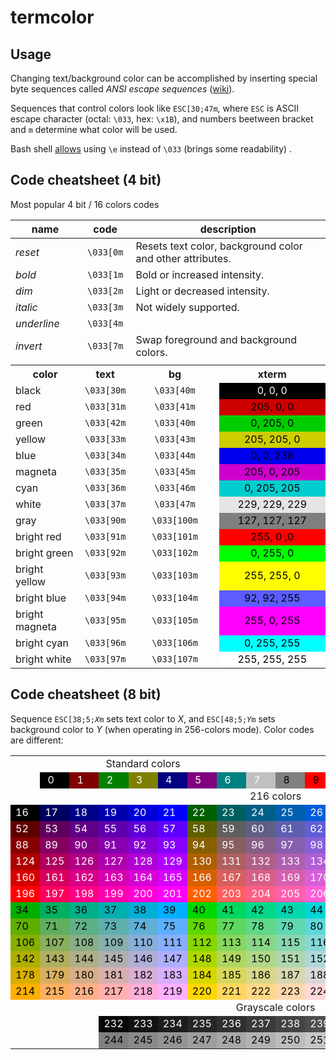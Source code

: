 # termcolor

## Usage

Changing text/background color can be accomplished by inserting special byte sequences called
<i>ANSI escape sequences</i> (<a href="https://en.wikipedia.org/wiki/ANSI_escape_code">wiki</a>).

Sequences that control colors look like <code class="language-plaintext highlighter-rouge">ESC[30;47m</code>,
where <code class="language-plaintext highlighter-rouge">ESC</code> is ASCII escape character 
(octal: <code class="language-plaintext highlighter-rouge">\033</code>, 
hex: <code class="language-plaintext highlighter-rouge">\x1B</code>), and numbers beetween bracket and
<code class="language-plaintext highlighter-rouge">m</code> determine what color will be used.

Bash shell <a href="https://www.gnu.org/software/bash/manual/html_node/ANSI_002dC-Quoting.html">allows</a>
using <code class="language-plaintext highlighter-rouge">\e</code> instead of
<code class="language-plaintext highlighter-rouge">\033</code> (brings some readability) .

## Code cheatsheet (4 bit)

Most popular 4 bit / 16 colors codes

<table>
  <thead>
    <tr>
      <th style="text-align: center">name</th>
      <th style="text-align: center">code</th>
      <th colspan="2" style="text-align: center">description</th>
    </tr>
  </thead>
  <tbody>
    <tr>
      <td style="text-align: left"><i>reset</i></td>
      <td style="text-align: center">
          <code class="language-plaintext highlighter-rouge">\033[<span class="char-hl">0</span>m</code>
      </td>
      <td colspan="2" style="text-align: left">
        Resets text color, background color and other attributes.
      </td>
    </tr>
    <tr>
      <td style="text-align: left"><i>bold</i></td>
      <td style="text-align: center">
          <code class="language-plaintext highlighter-rouge">\033[<span class="char-hl">1</span>m</code>
      </td>
      <td colspan="2" style="text-align: left">
        Bold or increased intensity.
      </td>
    </tr>
    <tr>
      <td style="text-align: left"><i>dim</i></td>
      <td style="text-align: center">
          <code class="language-plaintext highlighter-rouge">\033[<span class="char-hl">2</span>m</code>
      </td>
      <td colspan="2" style="text-align: left">
        Light or decreased intensity.
      </td>
    </tr>
    <tr>
      <td style="text-align: left"><i>italic</i></td>
      <td style="text-align: center">
          <code class="language-plaintext highlighter-rouge">\033[<span class="char-hl">3</span>m</code>
      </td>
      <td colspan="2" style="text-align: left">
          Not widely supported.
      </td>
    </tr>
    <tr>
      <td style="text-align: left"><i>underline</i></td>
      <td style="text-align: center">
          <code class="language-plaintext highlighter-rouge">\033[<span class="char-hl">4</span>m</code>
      </td>
      <td colspan="2" style="text-align: left"></td>
    </tr>
    <tr>
      <td style="text-align: left"><i>invert</i></td>
      <td style="text-align: center">
          <code class="language-plaintext highlighter-rouge">\033[<span class="char-hl">7</span>m</code>
      </td>
      <td colspan="2" style="text-align: left">
          Swap foreground and background colors.
      </td>
    </tr>
    <tr><td colspan="4"></td></tr>
    <tr>
      <th style="text-align: center">color</th>
      <th style="text-align: center">text</th>
      <th style="text-align: center">bg</th>
      <th style="text-align: center">xterm</th>
    </tr>
    <tr>
      <td style="text-align: left">black</td>
      <td style="text-align: center">
        <code class="language-plaintext highlighter-rouge">\033[<span class="char-hl">30</span>m</code>
      </td>
      <td style="text-align: center">
          <code class="language-plaintext highlighter-rouge">\033[<span class="char-hl">40</span>m</code>
      </td>
      <td style="text-align: center; background-color: rgb(0, 0, 0); color: white">0, 0, 0</td>
    </tr>
    <tr>
      <td style="text-align: left">red</td>
      <td style="text-align: center">
          <code class="language-plaintext highlighter-rouge">\033[<span class="char-hl">31</span>m</code>
      </td>
      <td style="text-align: center">
          <code class="language-plaintext highlighter-rouge">\033[<span class="char-hl">41</span>m</code>
      </td>
      <td style="text-align: center; background-color: rgb(205, 0, 0); color: black">205, 0, 0</td>
    </tr>
    <tr>
      <td style="text-align: left">green</td>
      <td style="text-align: center">
          <code class="language-plaintext highlighter-rouge">\033[<span class="char-hl">42</span>m</code>
      </td>
      <td style="text-align: center">
          <code class="language-plaintext highlighter-rouge">\033[<span class="char-hl">40</span>m</code>
      </td>
      <td style="text-align: center; background-color: rgb(0, 205, 0); color: black">0, 205, 0</td>
    </tr>
    <tr>
      <td style="text-align: left">yellow</td>
      <td style="text-align: center">
          <code class="language-plaintext highlighter-rouge">\033[<span class="char-hl">33</span>m</code>
      </td>
      <td style="text-align: center">
          <code class="language-plaintext highlighter-rouge">\033[<span class="char-hl">43</span>m</code>
      </td>
      <td style="text-align: center; background-color: rgb(205, 205, 0); color: black">205, 205, 0</td>
    </tr>
    <tr>
      <td style="text-align: left">blue</td>
      <td style="text-align: center">
          <code class="language-plaintext highlighter-rouge">\033[<span class="char-hl">34</span>m</code>
      </td>
      <td style="text-align: center">
          <code class="language-plaintext highlighter-rouge">\033[<span class="char-hl">44</span>m</code>
      </td>
      <td style="text-align: center; background-color: rgb(0, 0, 238); color: black">0, 0, 238</td>
    </tr>
    <tr>
      <td style="text-align: left">magneta</td>
      <td style="text-align: center">
          <code class="language-plaintext highlighter-rouge">\033[<span class="char-hl">35</span>m</code>
      </td>
      <td style="text-align: center">
          <code class="language-plaintext highlighter-rouge">\033[<span class="char-hl">45</span>m</code>
      </td>
      <td style="text-align: center; background-color: rgb(205, 0, 205); color: black">205, 0, 205</td>
    </tr>
    <tr>
      <td style="text-align: left">cyan</td>
      <td style="text-align: center">
          <code class="language-plaintext highlighter-rouge">\033[<span class="char-hl">36</span>m</code>
      </td>
      <td style="text-align: center">
          <code class="language-plaintext highlighter-rouge">\033[<span class="char-hl">46</span>m</code>
      </td>
      <td style="text-align: center; background-color: rgb(0, 205, 205); color: black">0, 205, 205</td>
    </tr>
    <tr>
      <td style="text-align: left">white</td>
      <td style="text-align: center">
          <code class="language-plaintext highlighter-rouge">\033[<span class="char-hl">37</span>m</code>
      </td>
      <td style="text-align: center">
          <code class="language-plaintext highlighter-rouge">\033[<span class="char-hl">47</span>m</code>
      </td>
      <td style="text-align: center; background-color: rgb(229, 229, 229); color: black">229, 229, 229</td>
    </tr>
    <tr>
      <td style="text-align: left">gray</td>
      <td style="text-align: center">
          <code class="language-plaintext highlighter-rouge">\033[<span class="char-hl">90</span>m</code>
      </td>
      <td style="text-align: center">
          <code class="language-plaintext highlighter-rouge">\033[<span class="char-hl">100</span>m</code>
      </td>
      <td style="text-align: center; background-color: rgb(127, 127, 127); color: black">127, 127, 127</td>
    </tr>
    <tr>
      <td style="text-align: left">bright red</td>
      <td style="text-align: center">
          <code class="language-plaintext highlighter-rouge">\033[<span class="char-hl">91</span>m</code>
      </td>
      <td style="text-align: center">
          <code class="language-plaintext highlighter-rouge">\033[<span class="char-hl">101</span>m</code>
      </td>
      <td style="text-align: center; background-color: rgb(255, 0 ,0); color: black">255, 0 ,0</td>
    </tr>
    <tr>
      <td style="text-align: left">bright green</td>
      <td style="text-align: center">
          <code class="language-plaintext highlighter-rouge">\033[<span class="char-hl">92</span>m</code>
      </td>
      <td style="text-align: center">
          <code class="language-plaintext highlighter-rouge">\033[<span class="char-hl">102</span>m</code>
      </td>
      <td style="text-align: center; background-color: rgb(0, 255, 0); color: black">0, 255, 0</td>
    </tr>
    <tr>
      <td style="text-align: left">bright yellow</td>
      <td style="text-align: center">
          <code class="language-plaintext highlighter-rouge">\033[<span class="char-hl">93</span>m</code>
      </td>
      <td style="text-align: center">
          <code class="language-plaintext highlighter-rouge">\033[<span class="char-hl">103</span>m</code>
      </td>
      <td style="text-align: center; background-color: rgb(255, 255, 0); color: black">255, 255, 0</td>
    </tr>
    <tr>
      <td style="text-align: left">bright blue</td>
      <td style="text-align: center">
          <code class="language-plaintext highlighter-rouge">\033[<span class="char-hl">94</span>m</code>
      </td>
      <td style="text-align: center">
          <code class="language-plaintext highlighter-rouge">\033[<span class="char-hl">104</span>m</code>
      </td>
      <td style="text-align: center; background-color: rgb(92, 92, 255); color: black">92, 92, 255</td>
    </tr>
    <tr>
      <td style="text-align: left">bright magneta</td>
      <td style="text-align: center">
          <code class="language-plaintext highlighter-rouge">\033[<span class="char-hl">95</span>m</code>
      </td>
      <td style="text-align: center">
          <code class="language-plaintext highlighter-rouge">\033[<span class="char-hl">105</span>m</code>
      </td>
      <td style="text-align: center; background-color: rgb(255, 0, 255); color: black">255, 0, 255</td>
    </tr>
    <tr>
      <td style="text-align: left">bright cyan</td>
      <td style="text-align: center">
          <code class="language-plaintext highlighter-rouge">\033[<span class="char-hl">96</span>m</code>
      </td>
      <td style="text-align: center">
          <code class="language-plaintext highlighter-rouge">\033[<span class="char-hl">106</span>m</code>
      </td>
      <td style="text-align: center; background-color: rgb(0, 255, 255); color: black">0, 255, 255</td>
    </tr>
    <tr>
      <td style="text-align: left">bright white</td>
      <td style="text-align: center">
          <code class="language-plaintext highlighter-rouge">\033[<span class="char-hl">97</span>m</code>
      </td>
      <td style="text-align: center">
          <code class="language-plaintext highlighter-rouge">\033[<span class="char-hl">107</span>m</code>
      </td>
      <td style="text-align: center; background-color: rgb(255, 255, 255); color: black">255, 255, 255</td>
    </tr>
  </tbody>
</table>

## Code cheatsheet (8 bit)

Sequence <code class="language-plaintext highlighter-rouge">ESC[38;5;<i>X</i>m</code>
sets text color to <i>X</i>, and <code class="language-plaintext highlighter-rouge">ESC[48;5;<i>Y</i>m</code> 
sets background color to <i>Y</i> (when operating in 256-colors mode). Color codes are different:

<table>
  <tr>
    <td colspan="9" style="text-align: center">Standard colors</td>
    <td colspan="9" style="text-align: center">High-intensity colors</td>
  </tr>
  <tr>
    <td></td>
<td style="color:#ffffff;background:#000000;" title="#000000">&nbsp;0&nbsp;
</td>
<td style="color:#ffffff;background:#800000;" title="#800000">&nbsp;1&nbsp;
</td>
<td style="color:#ffffff;background:#008000;" title="#008000">&nbsp;2&nbsp;
</td>
<td style="color:#ffffff;background:#808000;" title="#808000">&nbsp;3&nbsp;
</td>
<td style="color:#ffffff;background:#000080;" title="#000080">&nbsp;4&nbsp;
</td>
<td style="color:#ffffff;background:#800080;" title="#800080">&nbsp;5&nbsp;
</td>
<td style="color:#ffffff;background:#008080;" title="#008080">&nbsp;6&nbsp;
</td>
<td style="color:#ffffff;background:#c0c0c0;" title="#c0c0c0">&nbsp;7&nbsp;
</td>
<td style="color:#000000;background:#808080;" title="#808080">&nbsp;8&nbsp;
</td>
<td style="color:#000000;background:#ff0000;" title="#ff0000">&nbsp;9&nbsp;
</td>
<td style="color:#000000;background:#00ff00;" title="#00ff00">10
</td>
<td style="color:#000000;background:#ffff00;" title="#ffff00">11
</td>
<td style="color:#000000;background:#0000ff;" title="#0000ff">12
</td>
<td style="color:#000000;background:#ff00ff;" title="#ff00ff">13
</td>
<td style="color:#000000;background:#00ffff;" title="#00ffff">14
</td>
<td style="color:#000000;background:#ffffff;" title="#ffffff">15
</td>
    <td></td>
  </tr>
  <tr>
    <td colspan="18" style="text-align: center">216 colors</td>
  </tr>
  <tr>
  <td style="color:#ffffff;background:#000000;" title="#000000">16
  </td>
  <td style="color:#ffffff;background:#00005f;" title="#00005f">17
  </td>
  <td style="color:#ffffff;background:#000087;" title="#000087">18
  </td>
  <td style="color:#ffffff;background:#0000af;" title="#0000af">19
  </td>
  <td style="color:#ffffff;background:#0000d7;" title="#0000d7">20
  </td>
  <td style="color:#ffffff;background:#0000ff;" title="#0000ff">21
  </td>
  <td style="color:#ffffff;background:#005f00;" title="#005f00">22
  </td>
  <td style="color:#ffffff;background:#005f5f;" title="#005f5f">23
  </td>
  <td style="color:#ffffff;background:#005f87;" title="#005f87">24
  </td>
  <td style="color:#ffffff;background:#005faf;" title="#005faf">25
  </td>
  <td style="color:#ffffff;background:#005fd7;" title="#005fd7">26
  </td>
  <td style="color:#ffffff;background:#005fff;" title="#005fff">27
  </td>
  <td style="color:#ffffff;background:#008700;" title="#008700">28
  </td>
  <td style="color:#ffffff;background:#00875f;" title="#00875f">29
  </td>
  <td style="color:#ffffff;background:#008787;" title="#008787">30
  </td>
  <td style="color:#ffffff;background:#0087af;" title="#0087af">31
  </td>
  <td style="color:#ffffff;background:#0087d7;" title="#0087d7">32
  </td>
  <td style="color:#ffffff;background:#0087ff;" title="#0087ff">33
  </td>
  </tr>

  <tr>
  <td style="color:#ffffff;background:#5f0000;" title="#5f0000">52
  </td>
  <td style="color:#ffffff;background:#5f005f;" title="#5f005f">53
  </td>
  <td style="color:#ffffff;background:#5f0087;" title="#5f0087">54
  </td>
  <td style="color:#ffffff;background:#5f00af;" title="#5f00af">55
  </td>
  <td style="color:#ffffff;background:#5f00d7;" title="#5f00d7">56
  </td>
  <td style="color:#ffffff;background:#5f00ff;" title="#5f00ff">57
  </td>
  <td style="color:#ffffff;background:#5f5f00;" title="#5f5f00">58
  </td>
  <td style="color:#ffffff;background:#5f5f5f;" title="#5f5f5f">59
  </td>
  <td style="color:#ffffff;background:#5f5f87;" title="#5f5f87">60
  </td>
  <td style="color:#ffffff;background:#5f5faf;" title="#5f5faf">61
  </td>
  <td style="color:#ffffff;background:#5f5fd7;" title="#5f5fd7">62
  </td>
  <td style="color:#ffffff;background:#5f5fff;" title="#5f5fff">63
  </td>
  <td style="color:#ffffff;background:#5f8700;" title="#5f8700">64
  </td>
  <td style="color:#ffffff;background:#5f875f;" title="#5f875f">65
  </td>
  <td style="color:#ffffff;background:#5f8787;" title="#5f8787">66
  </td>
  <td style="color:#ffffff;background:#5f87af;" title="#5f87af">67
  </td>
  <td style="color:#ffffff;background:#5f87d7;" title="#5f87d7">68
  </td>
  <td style="color:#ffffff;background:#5f87ff;" title="#5f87ff">69
  </td>
  </tr>
  <tr>
  <td style="color:#ffffff;background:#870000;" title="#870000">88
  </td>
  <td style="color:#ffffff;background:#87005f;" title="#87005f">89
  </td>
  <td style="color:#ffffff;background:#870087;" title="#870087">90
  </td>
  <td style="color:#ffffff;background:#8700af;" title="#8700af">91
  </td>
  <td style="color:#ffffff;background:#8700d7;" title="#8700d7">92
  </td>
  <td style="color:#ffffff;background:#8700ff;" title="#8700ff">93
  </td>
  <td style="color:#ffffff;background:#875f00;" title="#875f00">94
  </td>
  <td style="color:#ffffff;background:#875f5f;" title="#875f5f">95
  </td>
  <td style="color:#ffffff;background:#875f87;" title="#875f87">96
  </td>
  <td style="color:#ffffff;background:#875faf;" title="#875faf">97
  </td>
  <td style="color:#ffffff;background:#875fd7;" title="#875fd7">98
  </td>
  <td style="color:#ffffff;background:#875fff;" title="#875fff">99
  </td>
  <td style="color:#ffffff;background:#878700;" title="#878700">100
  </td>
  <td style="color:#ffffff;background:#87875f;" title="#87875f">101
  </td>
  <td style="color:#ffffff;background:#878787;" title="#878787">102
  </td>
  <td style="color:#ffffff;background:#8787af;" title="#8787af">103
  </td>
  <td style="color:#ffffff;background:#8787d7;" title="#8787d7">104
  </td>
  <td style="color:#ffffff;background:#8787ff;" title="#8787ff">105
  </td>
  </tr>
  <tr>
  <td style="color:#ffffff;background:#af0000;" title="#af0000">124
  </td>
  <td style="color:#ffffff;background:#af005f;" title="#af005f">125
  </td>
  <td style="color:#ffffff;background:#af0087;" title="#af0087">126
  </td>
  <td style="color:#ffffff;background:#af00af;" title="#af00af">127
  </td>
  <td style="color:#ffffff;background:#af00d7;" title="#af00d7">128
  </td>
  <td style="color:#ffffff;background:#af00ff;" title="#af00ff">129
  </td>
  <td style="color:#ffffff;background:#af5f00;" title="#af5f00">130
  </td>
  <td style="color:#ffffff;background:#af5f5f;" title="#af5f5f">131
  </td>
  <td style="color:#ffffff;background:#af5f87;" title="#af5f87">132
  </td>
  <td style="color:#ffffff;background:#af5faf;" title="#af5faf">133
  </td>
  <td style="color:#ffffff;background:#af5fd7;" title="#af5fd7">134
  </td>
  <td style="color:#ffffff;background:#af5fff;" title="#af5fff">135
  </td>
  <td style="color:#ffffff;background:#af8700;" title="#af8700">136
  </td>
  <td style="color:#ffffff;background:#af875f;" title="#af875f">137
  </td>
  <td style="color:#ffffff;background:#af8787;" title="#af8787">138
  </td>
  <td style="color:#ffffff;background:#af87af;" title="#af87af">139
  </td>
  <td style="color:#ffffff;background:#af87d7;" title="#af87d7">140
  </td>
  <td style="color:#ffffff;background:#af87ff;" title="#af87ff">141
  </td>
  </tr>
  <tr>
  <td style="color:#ffffff;background:#d70000;" title="#d70000">160
  </td>
  <td style="color:#ffffff;background:#d7005f;" title="#d7005f">161
  </td>
  <td style="color:#ffffff;background:#d70087;" title="#d70087">162
  </td>
  <td style="color:#ffffff;background:#d700af;" title="#d700af">163
  </td>
  <td style="color:#ffffff;background:#d700d7;" title="#d700d7">164
  </td>
  <td style="color:#ffffff;background:#d700ff;" title="#d700ff">165
  </td>
  <td style="color:#ffffff;background:#d75f00;" title="#d75f00">166
  </td>
  <td style="color:#ffffff;background:#d75f5f;" title="#d75f5f">167
  </td>
  <td style="color:#ffffff;background:#d75f87;" title="#d75f87">168
  </td>
  <td style="color:#ffffff;background:#d75faf;" title="#d75faf">169
  </td>
  <td style="color:#ffffff;background:#d75fd7;" title="#d75fd7">170
  </td>
  <td style="color:#ffffff;background:#d75fff;" title="#d75fff">171
  </td>
  <td style="color:#ffffff;background:#d78700;" title="#d78700">172
  </td>
  <td style="color:#ffffff;background:#d7875f;" title="#d7875f">173
  </td>
  <td style="color:#ffffff;background:#d78787;" title="#d78787">174
  </td>
  <td style="color:#ffffff;background:#d787af;" title="#d787af">175
  </td>
  <td style="color:#ffffff;background:#d787d7;" title="#d787d7">176
  </td>
  <td style="color:#ffffff;background:#d787ff;" title="#d787ff">177
  </td>
  </tr>
  <tr>
  <td style="color:#ffffff;background:#ff0000;" title="#ff0000">196
  </td>
  <td style="color:#ffffff;background:#ff005f;" title="#ff005f">197
  </td>
  <td style="color:#ffffff;background:#ff0087;" title="#ff0087">198
  </td>
  <td style="color:#ffffff;background:#ff00af;" title="#ff00af">199
  </td>
  <td style="color:#ffffff;background:#ff00d7;" title="#ff00d7">200
  </td>
  <td style="color:#ffffff;background:#ff00ff;" title="#ff00ff">201
  </td>
  <td style="color:#ffffff;background:#ff5f00;" title="#ff5f00">202
  </td>
  <td style="color:#ffffff;background:#ff5f5f;" title="#ff5f5f">203
  </td>
  <td style="color:#ffffff;background:#ff5f87;" title="#ff5f87">204
  </td>
  <td style="color:#ffffff;background:#ff5faf;" title="#ff5faf">205
  </td>
  <td style="color:#ffffff;background:#ff5fd7;" title="#ff5fd7">206
  </td>
  <td style="color:#ffffff;background:#ff5fff;" title="#ff5fff">207
  </td>
  <td style="color:#ffffff;background:#ff8700;" title="#ff8700">208
  </td>
  <td style="color:#ffffff;background:#ff875f;" title="#ff875f">209
  </td>
  <td style="color:#ffffff;background:#ff8787;" title="#ff8787">210
  </td>
  <td style="color:#ffffff;background:#ff87af;" title="#ff87af">211
  </td>
  <td style="color:#ffffff;background:#ff87d7;" title="#ff87d7">212
  </td>
  <td style="color:#ffffff;background:#ff87ff;" title="#ff87ff">213
  </td>
  </tr>
  <tr>
  <td style="color:#000000;background:#00af00;" title="#00af00">34
  </td>
  <td style="color:#000000;background:#00af5f;" title="#00af5f">35
  </td>
  <td style="color:#000000;background:#00af87;" title="#00af87">36
  </td>
  <td style="color:#000000;background:#00afaf;" title="#00afaf">37
  </td>
  <td style="color:#000000;background:#00afd7;" title="#00afd7">38
  </td>
  <td style="color:#000000;background:#00afff;" title="#00afff">39
  </td>
  <td style="color:#000000;background:#00d700;" title="#00d700">40
  </td>
  <td style="color:#000000;background:#00d75f;" title="#00d75f">41
  </td>
  <td style="color:#000000;background:#00d787;" title="#00d787">42
  </td>
  <td style="color:#000000;background:#00d7af;" title="#00d7af">43
  </td>
  <td style="color:#000000;background:#00d7d7;" title="#00d7d7">44
  </td>
  <td style="color:#000000;background:#00d7ff;" title="#00d7ff">45
  </td>
  <td style="color:#000000;background:#00ff00;" title="#00ff00">46
  </td>
  <td style="color:#000000;background:#00ff5f;" title="#00ff5f">47
  </td>
  <td style="color:#000000;background:#00ff87;" title="#00ff87">48
  </td>
  <td style="color:#000000;background:#00ffaf;" title="#00ffaf">49
  </td>
  <td style="color:#000000;background:#00ffd7;" title="#00ffd7">50
  </td>
  <td style="color:#000000;background:#00ffff;" title="#00ffff">51
  </td></tr>
  <tr>
  <td style="color:#000000;background:#5faf00;" title="#5faf00">70
  </td>
  <td style="color:#000000;background:#5faf5f;" title="#5faf5f">71
  </td>
  <td style="color:#000000;background:#5faf87;" title="#5faf87">72
  </td>
  <td style="color:#000000;background:#5fafaf;" title="#5fafaf">73
  </td>
  <td style="color:#000000;background:#5fafd7;" title="#5fafd7">74
  </td>
  <td style="color:#000000;background:#5fafff;" title="#5fafff">75
  </td>
  <td style="color:#000000;background:#5fd700;" title="#5fd700">76
  </td>
  <td style="color:#000000;background:#5fd75f;" title="#5fd75f">77
  </td>
  <td style="color:#000000;background:#5fd787;" title="#5fd787">78
  </td>
  <td style="color:#000000;background:#5fd7af;" title="#5fd7af">79
  </td>
  <td style="color:#000000;background:#5fd7d7;" title="#5fd7d7">80
  </td>
  <td style="color:#000000;background:#5fd7ff;" title="#5fd7ff">81
  </td>
  <td style="color:#000000;background:#5fff00;" title="#5fff00">82
  </td>
  <td style="color:#000000;background:#5fff5f;" title="#5fff5f">83
  </td>
  <td style="color:#000000;background:#5fff87;" title="#5fff87">84
  </td>
  <td style="color:#000000;background:#5fffaf;" title="#5fffaf">85
  </td>
  <td style="color:#000000;background:#5fffd7;" title="#5fffd7">86
  </td>
  <td style="color:#000000;background:#5fffff;" title="#5fffff">87
  </td></tr>
  <tr>
  <td style="color:#000000;background:#87af00;" title="#87af00">106
  </td>
  <td style="color:#000000;background:#87af5f;" title="#87af5f">107
  </td>
  <td style="color:#000000;background:#87af87;" title="#87af87">108
  </td>
  <td style="color:#000000;background:#87afaf;" title="#87afaf">109
  </td>
  <td style="color:#000000;background:#87afd7;" title="#87afd7">110
  </td>
  <td style="color:#000000;background:#87afff;" title="#87afff">111
  </td>
  <td style="color:#000000;background:#87d700;" title="#87d700">112
  </td>
  <td style="color:#000000;background:#87d75f;" title="#87d75f">113
  </td>
  <td style="color:#000000;background:#87d787;" title="#87d787">114
  </td>
  <td style="color:#000000;background:#87d7af;" title="#87d7af">115
  </td>
  <td style="color:#000000;background:#87d7d7;" title="#87d7d7">116
  </td>
  <td style="color:#000000;background:#87d7ff;" title="#87d7ff">117
  </td>
  <td style="color:#000000;background:#87ff00;" title="#87ff00">118
  </td>
  <td style="color:#000000;background:#87ff5f;" title="#87ff5f">119
  </td>
  <td style="color:#000000;background:#87ff87;" title="#87ff87">120
  </td>
  <td style="color:#000000;background:#87ffaf;" title="#87ffaf">121
  </td>
  <td style="color:#000000;background:#87ffd7;" title="#87ffd7">122
  </td>
  <td style="color:#000000;background:#87ffff;" title="#87ffff">123
  </td></tr>
  <tr>
  <td style="color:#000000;background:#afaf00;" title="#afaf00">142
  </td>
  <td style="color:#000000;background:#afaf5f;" title="#afaf5f">143
  </td>
  <td style="color:#000000;background:#afaf87;" title="#afaf87">144
  </td>
  <td style="color:#000000;background:#afafaf;" title="#afafaf">145
  </td>
  <td style="color:#000000;background:#afafd7;" title="#afafd7">146
  </td>
  <td style="color:#000000;background:#afafff;" title="#afafff">147
  </td>
  <td style="color:#000000;background:#afd700;" title="#afd700">148
  </td>
  <td style="color:#000000;background:#afd75f;" title="#afd75f">149
  </td>
  <td style="color:#000000;background:#afd787;" title="#afd787">150
  </td>
  <td style="color:#000000;background:#afd7af;" title="#afd7af">151
  </td>
  <td style="color:#000000;background:#afd7d7;" title="#afd7d7">152
  </td>
  <td style="color:#000000;background:#afd7ff;" title="#afd7ff">153
  </td>
  <td style="color:#000000;background:#afff00;" title="#afff00">154
  </td>
  <td style="color:#000000;background:#afff5f;" title="#afff5f">155
  </td>
  <td style="color:#000000;background:#afff87;" title="#afff87">156
  </td>
  <td style="color:#000000;background:#afffaf;" title="#afffaf">157
  </td>
  <td style="color:#000000;background:#afffd7;" title="#afffd7">158
  </td>
  <td style="color:#000000;background:#afffff;" title="#afffff">159
  </td></tr>
  <tr>
  <td style="color:#000000;background:#d7af00;" title="#d7af00">178
  </td>
  <td style="color:#000000;background:#d7af5f;" title="#d7af5f">179
  </td>
  <td style="color:#000000;background:#d7af87;" title="#d7af87">180
  </td>
  <td style="color:#000000;background:#d7afaf;" title="#d7afaf">181
  </td>
  <td style="color:#000000;background:#d7afd7;" title="#d7afd7">182
  </td>
  <td style="color:#000000;background:#d7afff;" title="#d7afff">183
  </td>
  <td style="color:#000000;background:#d7d700;" title="#d7d700">184
  </td>
  <td style="color:#000000;background:#d7d75f;" title="#d7d75f">185
  </td>
  <td style="color:#000000;background:#d7d787;" title="#d7d787">186
  </td>
  <td style="color:#000000;background:#d7d7af;" title="#d7d7af">187
  </td>
  <td style="color:#000000;background:#d7d7d7;" title="#d7d7d7">188
  </td>
  <td style="color:#000000;background:#d7d7ff;" title="#d7d7ff">189
  </td>
  <td style="color:#000000;background:#d7ff00;" title="#d7ff00">190
  </td>
  <td style="color:#000000;background:#d7ff5f;" title="#d7ff5f">191
  </td>
  <td style="color:#000000;background:#d7ff87;" title="#d7ff87">192
  </td>
  <td style="color:#000000;background:#d7ffaf;" title="#d7ffaf">193
  </td>
  <td style="color:#000000;background:#d7ffd7;" title="#d7ffd7">194
  </td>
  <td style="color:#000000;background:#d7ffff;" title="#d7ffff">195
  </td></tr>
  <tr>
  <td style="color:#000000;background:#ffaf00;" title="#ffaf00">214
  </td>
  <td style="color:#000000;background:#ffaf5f;" title="#ffaf5f">215
  </td>
  <td style="color:#000000;background:#ffaf87;" title="#ffaf87">216
  </td>
  <td style="color:#000000;background:#ffafaf;" title="#ffafaf">217
  </td>
  <td style="color:#000000;background:#ffafd7;" title="#ffafd7">218
  </td>
  <td style="color:#000000;background:#ffafff;" title="#ffafff">219
  </td>
  <td style="color:#000000;background:#ffd700;" title="#ffd700">220
  </td>
  <td style="color:#000000;background:#ffd75f;" title="#ffd75f">221
  </td>
  <td style="color:#000000;background:#ffd787;" title="#ffd787">222
  </td>
  <td style="color:#000000;background:#ffd7af;" title="#ffd7af">223
  </td>
  <td style="color:#000000;background:#ffd7d7;" title="#ffd7d7">224
  </td>
  <td style="color:#000000;background:#ffd7ff;" title="#ffd7ff">225
  </td>
  <td style="color:#000000;background:#ffff00;" title="#ffff00">226
  </td>
  <td style="color:#000000;background:#ffff5f;" title="#ffff5f">227
  </td>
  <td style="color:#000000;background:#ffff87;" title="#ffff87">228
  </td>
  <td style="color:#000000;background:#ffffaf;" title="#ffffaf">229
  </td>
  <td style="color:#000000;background:#ffffd7;" title="#ffffd7">230
  </td>
  <td style="color:#000000;background:#ffffff;" title="#ffffff">231
  </td></tr>

  <tr>
    <td colspan="18" style="text-align: center">
      Grayscale colors
    </td>
  </tr>
  <tr>
  <td colspan="3"></td>
  <td style="color:#ffffff;background:#080808;" title="#080808">232
  </td>
  <td style="color:#ffffff;background:#121212;" title="#121212">233
  </td>
  <td style="color:#ffffff;background:#1c1c1c;" title="#1c1c1c">234
  </td>
  <td style="color:#ffffff;background:#262626;" title="#262626">235
  </td>
  <td style="color:#ffffff;background:#303030;" title="#303030">236
  </td>
  <td style="color:#ffffff;background:#3a3a3a;" title="#3a3a3a">237
  </td>
  <td style="color:#ffffff;background:#444444;" title="#444444">238
  </td>
  <td style="color:#ffffff;background:#4e4e4e;" title="#4e4e4e">239
  </td>
  <td style="color:#ffffff;background:#585858;" title="#585858">240
  </td>
  <td style="color:#ffffff;background:#626262;" title="#626262">241
  </td>
  <td style="color:#ffffff;background:#6c6c6c;" title="#6c6c6c">242
  </td>
  <td style="color:#ffffff;background:#767676;" title="#767676">243
  </td>
  <td colspan="3"></td>
</tr>
<tr>
  <td colspan="3"></td>
  <td style="color:#000000;background:#808080;" title="#808080">244
  </td>
  <td style="color:#000000;background:#8a8a8a;" title="#8a8a8a">245
  </td>
  <td style="color:#000000;background:#949494;" title="#949494">246
  </td>
  <td style="color:#000000;background:#9e9e9e;" title="#9e9e9e">247
  </td>
  <td style="color:#000000;background:#a8a8a8;" title="#a8a8a8">248
  </td>
  <td style="color:#000000;background:#b2b2b2;" title="#b2b2b2">249
  </td>
  <td style="color:#000000;background:#bcbcbc;" title="#bcbcbc">250
  </td>
  <td style="color:#000000;background:#c6c6c6;" title="#c6c6c6">251
  </td>
  <td style="color:#000000;background:#d0d0d0;" title="#d0d0d0">252
  </td>
  <td style="color:#000000;background:#dadada;" title="#dadada">253
  </td>
  <td style="color:#000000;background:#e4e4e4;" title="#e4e4e4">254
  </td>
  <td style="color:#000000;background:#eeeeee;" title="#eeeeee">255
  </td>
  <td colspan="3"></td>
</tr>
</table>
